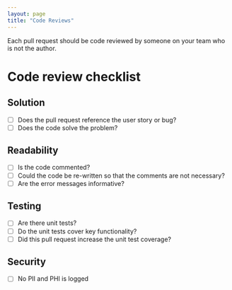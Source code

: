 ```yaml
---
layout: page
title: "Code Reviews"
---
```


Each pull request should be code reviewed by someone on your team who is not
the author. 


# Code review checklist

## Solution

- [ ] Does the pull request reference the user story or bug?
- [ ] Does the code solve the problem? 

## Readability

- [ ] Is the code commented?
- [ ] Could the code be re-written so that the comments are not necessary?
- [ ] Are the error messages informative?

## Testing

- [ ]  Are there unit tests? 
- [ ]  Do the unit tests cover key functionality?
- [ ]  Did this pull request increase the unit test coverage?

## Security

- [ ]  No PII and PHI is logged 
